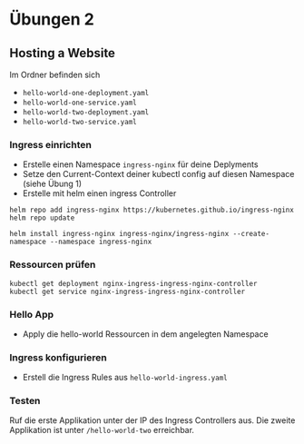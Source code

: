 # Übungen 2


## Hosting a Website
Im Ordner befinden sich
* `hello-world-one-deployment.yaml`
* `hello-world-one-service.yaml`
* `hello-world-two-deployment.yaml`
* `hello-world-two-service.yaml`



### Ingress einrichten
* Erstelle einen Namespace `ingress-nginx` für deine Deplyments
* Setze den Current-Context deiner kubectl config auf diesen Namespace (siehe Übung 1)
* Erstelle mit helm einen ingress Controller


```
helm repo add ingress-nginx https://kubernetes.github.io/ingress-nginx
helm repo update

helm install ingress-nginx ingress-nginx/ingress-nginx --create-namespace --namespace ingress-nginx
```

### Ressourcen prüfen
```
kubectl get deployment nginx-ingress-ingress-nginx-controller
kubectl get service nginx-ingress-ingress-nginx-controller
``` 

### Hello App
* Apply die hello-world Ressourcen in dem angelegten Namespace


### Ingress konfigurieren
* Erstell die Ingress Rules aus `hello-world-ingress.yaml`

### Testen
Ruf die erste Applikation unter der IP des Ingress Controllers aus. Die zweite Applikation ist unter `/hello-world-two` erreichbar.

